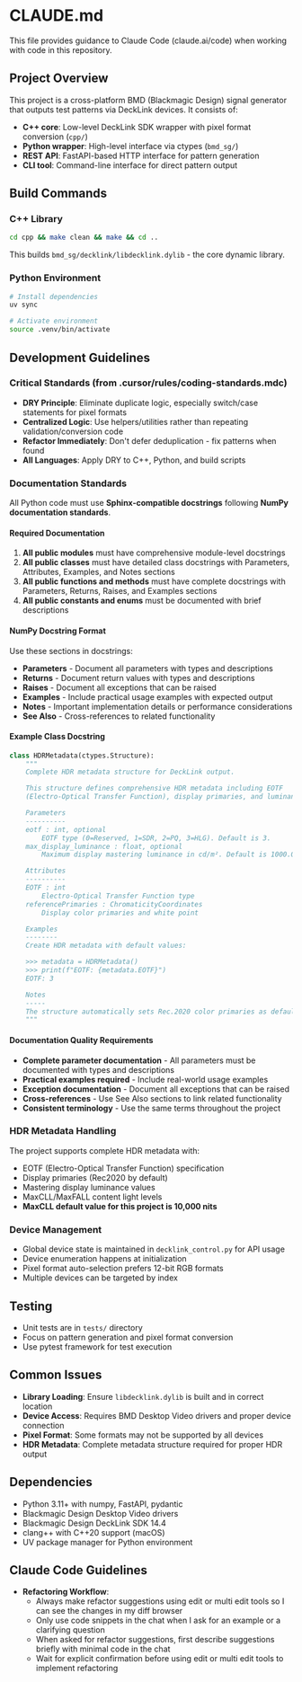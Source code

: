 # CLAUDE.md

This file provides guidance to Claude Code (claude.ai/code) when working with
code in this repository.

## Project Overview

This project is a cross-platform BMD (Blackmagic Design) signal generator that
outputs test patterns via DeckLink devices. It consists of:

- **C++ core**: Low-level DeckLink SDK wrapper with pixel format conversion
  (`cpp/`)
- **Python wrapper**: High-level interface via ctypes (`bmd_sg/`)
- **REST API**: FastAPI-based HTTP interface for pattern generation
- **CLI tool**: Command-line interface for direct pattern output

## Build Commands

### C++ Library

```bash
cd cpp && make clean && make && cd ..
```

This builds `bmd_sg/decklink/libdecklink.dylib` - the core dynamic library.

### Python Environment

```bash
# Install dependencies
uv sync

# Activate environment
source .venv/bin/activate
```

## Development Guidelines

### Critical Standards (from .cursor/rules/coding-standards.mdc)

- **DRY Principle**: Eliminate duplicate logic, especially switch/case
  statements for pixel formats
- **Centralized Logic**: Use helpers/utilities rather than repeating
  validation/conversion code
- **Refactor Immediately**: Don't defer deduplication - fix patterns when found
- **All Languages**: Apply DRY to C++, Python, and build scripts

### Documentation Standards

All Python code must use **Sphinx-compatible docstrings** following **NumPy
documentation standards**.

#### Required Documentation

1. **All public modules** must have comprehensive module-level docstrings
2. **All public classes** must have detailed class docstrings with Parameters,
   Attributes, Examples, and Notes sections
3. **All public functions and methods** must have complete docstrings with
   Parameters, Returns, Raises, and Examples sections
4. **All public constants and enums** must be documented with brief descriptions

#### NumPy Docstring Format

Use these sections in docstrings:

- **Parameters** - Document all parameters with types and descriptions
- **Returns** - Document return values with types and descriptions
- **Raises** - Document all exceptions that can be raised
- **Examples** - Include practical usage examples with expected output
- **Notes** - Important implementation details or performance considerations
- **See Also** - Cross-references to related functionality

#### Example Class Docstring

```python
class HDRMetadata(ctypes.Structure):
    """
    Complete HDR metadata structure for DeckLink output.

    This structure defines comprehensive HDR metadata including EOTF
    (Electro-Optical Transfer Function), display primaries, and luminance values.

    Parameters
    ----------
    eotf : int, optional
        EOTF type (0=Reserved, 1=SDR, 2=PQ, 3=HLG). Default is 3.
    max_display_luminance : float, optional
        Maximum display mastering luminance in cd/m². Default is 1000.0.

    Attributes
    ----------
    EOTF : int
        Electro-Optical Transfer Function type
    referencePrimaries : ChromaticityCoordinates
        Display color primaries and white point

    Examples
    --------
    Create HDR metadata with default values:

    >>> metadata = HDRMetadata()
    >>> print(f"EOTF: {metadata.EOTF}")
    EOTF: 3

    Notes
    -----
    The structure automatically sets Rec.2020 color primaries as defaults.
    """
```

#### Documentation Quality Requirements

- **Complete parameter documentation** - All parameters must be documented with
  types and descriptions
- **Practical examples required** - Include real-world usage examples
- **Exception documentation** - Document all exceptions that can be raised
- **Cross-references** - Use See Also sections to link related functionality
- **Consistent terminology** - Use the same terms throughout the project

### HDR Metadata Handling

The project supports complete HDR metadata with:

- EOTF (Electro-Optical Transfer Function) specification
- Display primaries (Rec2020 by default)
- Mastering display luminance values
- MaxCLL/MaxFALL content light levels
- **MaxCLL default value for this project is 10,000 nits**

### Device Management

- Global device state is maintained in `decklink_control.py` for API usage
- Device enumeration happens at initialization
- Pixel format auto-selection prefers 12-bit RGB formats
- Multiple devices can be targeted by index

## Testing

- Unit tests are in `tests/` directory
- Focus on pattern generation and pixel format conversion
- Use pytest framework for test execution

## Common Issues

- **Library Loading**: Ensure `libdecklink.dylib` is built and in correct
  location
- **Device Access**: Requires BMD Desktop Video drivers and proper device
  connection
- **Pixel Format**: Some formats may not be supported by all devices
- **HDR Metadata**: Complete metadata structure required for proper HDR output

## Dependencies

- Python 3.11+ with numpy, FastAPI, pydantic
- Blackmagic Design Desktop Video drivers
- Blackmagic Design DeckLink SDK 14.4
- clang++ with C++20 support (macOS)
- UV package manager for Python environment

## Claude Code Guidelines

- **Refactoring Workflow**:
  - Always make refactor suggestions using edit or multi edit tools so I can see
    the changes in my diff browser
  - Only use code snippets in the chat when I ask for an example or a clarifying
    question
  - When asked for refactor suggestions, first describe suggestions briefly with
    minimal code in the chat
  - Wait for explicit confirmation before using edit or multi edit tools to
    implement refactoring
